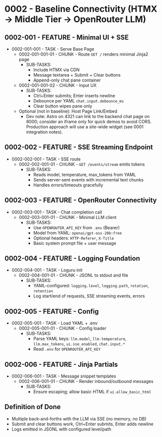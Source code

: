 # 0002 - Baseline Connectivity (HTMX → Middle Tier → OpenRouter LLM)

## 0002-001 - FEATURE - Minimal UI + SSE
- 0002-001-001 - TASK - Serve Base Page
  - 0002-001-001-01 - CHUNK - Route `GET /` renders minimal Jinja2 page
    - SUB-TASKS:
      - Include HTMX via CDN
      - Message textarea + Submit + Clear buttons
      - Append-only chat pane container
  - 0002-001-001-02 - CHUNK - Input UX
    - SUB-TASKS:
      - Ctrl+Enter submits; Enter inserts newline
      - Debounce per YAML `chat.input.debounce_ms`
      - Clear button wipes pane only
  - Optional (not in baseline): Host Page Link/Embed
    - Dev note: Astro on 4321 can link to the backend chat page on 8000; consider an iframe only for quick demos to avoid CORS. Production approach will use a site-wide widget (see 0001 integration notes).

## 0002-002 - FEATURE - SSE Streaming Endpoint
- 0002-002-001 - TASK - SSE route
  - 0002-002-001-01 - CHUNK - `GET /events/stream` emits tokens
    - SUB-TASKS:
      - Reads model, temperature, max_tokens from YAML
      - Sends server-sent events with incremental text chunks
      - Handles errors/timeouts gracefully

## 0002-003 - FEATURE - OpenRouter Connectivity
- 0002-003-001 - TASK - Chat completion call
  - 0002-003-001-01 - CHUNK - Minimal LLM client
    - SUB-TASKS:
      - Use `OPENROUTER_API_KEY` from `.env` (Bearer)
      - Model from YAML: `openai/gpt-oss-20b:free`
      - Optional headers: `HTTP-Referer`, `X-Title`
      - Basic system prompt file + user message

## 0002-004 - FEATURE - Logging Foundation
- 0002-004-001 - TASK - Loguru init
  - 0002-004-001-01 - CHUNK - JSONL to stdout and file
    - SUB-TASKS:
      - YAML-configured: `logging.level`, `logging.path`, `rotation`, `retention`
      - Log start/end of requests, SSE streaming events, errors

## 0002-005 - FEATURE - Config
- 0002-005-001 - TASK - Load YAML + .env
  - 0002-005-001-01 - CHUNK - Config loader
    - SUB-TASKS:
      - Parse YAML keys: `llm.model`, `llm.temperature`, `llm.max_tokens`, `ui.sse_enabled`, `chat.input.*`
      - Read `.env` for `OPENROUTER_API_KEY`

## 0002-006 - FEATURE - Jinja Partials
- 0002-006-001 - TASK - Message snippet templates
  - 0002-006-001-01 - CHUNK - Render inbound/outbound messages
    - SUB-TASKS:
      - Ensure escaping; allow basic HTML if `ui.allow_basic_html`

## Definition of Done
- Multiple back-and-forths with the LLM via SSE (no memory, no DB)
- Submit and clear buttons work, Ctrl+Enter submits, Enter adds newline
- Logs emitted in JSONL with configured level/path